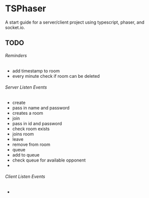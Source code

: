 # TSPhaser

A start guide for a server/client project using typescript, phaser, and socket.io.

## TODO

###### Reminders

* add timestamp to room
* every minute check if room can be deleted

###### Server Listen Events

* create
 * pass in name and password
 * creates a room
* join
 * pass in id and password
 * check room exists
 * joins room
* leave
 * remove from room
* queue
 * add to queue
 * check queue for available opponent
*

###### Client Listen Events

*
























